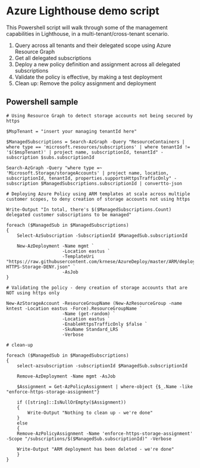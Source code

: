 # Azure Lighthouse demo script

This Powershell script will walk through some of the management capabilities in Lighthouse, in a multi-tenant/cross-tenant scenario.

1. Query across all tenants and their delegated scope using Azure Resource Graph
2. Get all delegated subscriptions
3. Deploy a new policy definition and assignment across all delegated subscriptions
4. Validate the policy is effective, by making a test deployment
5. Clean up: Remove the policy assignment and deployment

## Powershell sample

````
# Using Resource Graph to detect storage accounts not being secured by https

$MspTenant = "insert your managing tenantId here"

$ManagedSubscriptions = Search-AzGraph -Query "ResourceContainers | where type == 'microsoft.resources/subscriptions' | where tenantId != '$($mspTenant)' | project name, subscriptionId, tenantId" -subscription $subs.subscriptionId

Search-AzGraph -Query "where type =~ 'Microsoft.Storage/storageAccounts' | project name, location, subscriptionId, tenantId, properties.supportsHttpsTrafficOnly" -subscription $ManagedSubscriptions.subscriptionId | convertto-json

# Deploying Azure Policy using ARM templates at scale across multiple customer scopes, to deny creation of storage accounts not using https

Write-Output "In total, there's $($ManagedSubscriptions.Count) delegated customer subscriptions to be managed"

foreach ($ManagedSub in $ManagedSubscriptions)
{
    Select-AzSubscription -SubscriptionId $ManagedSub.subscriptionId

    New-AzDeployment -Name mgmt `
                     -Location eastus `
                     -TemplateUri "https://raw.githubusercontent.com/krnese/AzureDeploy/master/ARM/deployments/PCI/Enforce-HTTPS-Storage-DENY.json" `
                     -AsJob
}

# Validating the policy - deny creation of storage accounts that are NOT using https only

New-AzStorageAccount -ResourceGroupName (New-AzResourceGroup -name kntest -Location eastus -Force).ResourceGroupName `
                     -Name (get-random) `
                     -Location eastus `
                     -EnableHttpsTrafficOnly $false `
                     -SkuName Standard_LRS `
                     -Verbose
                     
# clean-up

foreach ($ManagedSub in $ManagedSubscriptions)
{
    select-azsubscription -subscriptionId $ManagedSub.subscriptionId

    Remove-AzDeployment -Name mgmt -AsJob

    $Assignment = Get-AzPolicyAssignment | where-object {$_.Name -like "enforce-https-storage-assignment"}

    if ([string]::IsNullOrEmpty($Assignment))
    {
        Write-Output "Nothing to clean up - we're done"
    }
    else
    {
    Remove-AzPolicyAssignment -Name 'enforce-https-storage-assignment' -Scope "/subscriptions/$($ManagedSub.subscriptionId)" -Verbose

    Write-Output "ARM deployment has been deleted - we're done"
    }
}
````